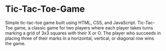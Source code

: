 # Tic-Tac-Toe-Game
Simple tic-tac-toe game built using HTML, CSS, and JavaScript. Tic-Tac-Toe game, a classic game for two players where each player takes turns marking a grid of 3x3 squares with their X or O. The player who succeeds in placing three of their marks in a horizontal, vertical, or diagonal row wins the game. 
